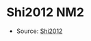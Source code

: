 <a name="material" />

# Shi2012 NM2
<script type="application/ld+json">
  {
    "@context": "https://schema.org/",
    "@type": "ChemicalSubstance",
    "http://purl.org/dc/terms/conformsTo":
      {
        "@type": "CreativeWork",
        "@id": "https://bioschemas.org/profiles/ChemicalSubstance/0.4-RELEASE/"
      },
    "@id": "https://egonw.github.io/nanowiki/nanowiki142.html#material",
    "name": "Shi2012 NM2",
    "sameAs": "http://127.0.0.1/mediawiki/index.php/Special:URIResolver/Shi2012_NM2"
  }
</script>


* Source: [Shi2012](Shi2012.md)
